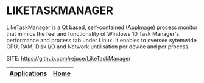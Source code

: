 # LIKETASKMANAGER

 LikeTaskManager is a Qt based, self-contained (AppImage) process monitor that mimics the feel and functionality of Windows 10 Task Manager's performance and process tab under Linux. It enables to oversee sytemwide CPU, RAM, Disk I/O and Network untilisation per device and per process.
 
 SITE: https://github.com/rejuce/LikeTaskManager

 | [Applications](https://portable-linux-apps.github.io/apps.html) | [Home](https://portable-linux-apps.github.io)
 | --- | --- |
